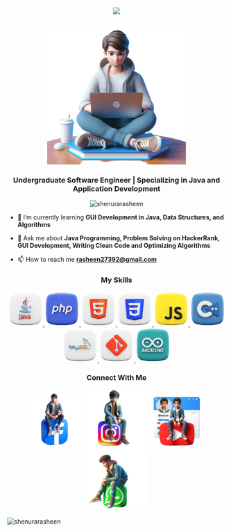 <h1 align="center">
    <img src="https://readme-typing-svg.herokuapp.com/?font=Consolas&size=30&center=true&vCenter=true&width=500&height=70&duration=4000&lines=Hi+There!+👋;+I'm+Shenura+Rasheen!;" />
</h1>

<p align="center"><img src="coding_guy_nobg.png" alt="java" width="320" height="320"/> </a></p>

<h3 align="center">Undergraduate Software Engineer | Specializing in Java and Application Development</h3>

<p align="center"> <img src="https://komarev.com/ghpvc/?username=shenurarasheen&label=Profile%20views&color=0e75b6&style=flat" alt="shenurarasheen" /> </p>

- 🌱 I’m currently learning **GUI Development in Java, Data Structures, and Algorithms**

- 💬 Ask me about **Java Programming, Problem Solving on HackerRank, GUI Development, Writing Clean Code and Optimizing Algorithms**

- 📫 How to reach me **rasheen27392@gmail.com**


<h3 align="center">My Skills</h3>
<p align="center">
  <a href="" target="_blank" rel="noreferrer"> <img src="java.png" alt="java" width="80" height="80"/> </a> 
  <a href="" target="_blank" rel="noreferrer"> <img src="php.png" alt="arduino" width="80" height="80"/> </a> 
  <a href="" target="_blank" rel="noreferrer"> <img src="html.png" alt="bootstrap" width="80" height="80"/> </a>
  <a href="" target="_blank" rel="noreferrer"> <img src="css.png" alt="cplusplus" width="80" height="80"/> </a>
  <a href="" target="_blank" rel="noreferrer"> <img src="javascript.png" alt="css3" width="80" height="80"/> </a> 
  <a href="" target="_blank" rel="noreferrer"> <img src="s.png" alt="docker" width="80" height="80"/> </a> 
  <a href="" target="_blank" rel="noreferrer"> <img src="mysql.png" alt="docker" width="80" height="80"/> </a>
  <a href="" target="_blank" rel="noreferrer"> <img src="git.png" alt="docker" width="80" height="80"/> </a>
  <a href="" target="_blank" rel="noreferrer"> <img src="arduino.png" alt="docker" width="80" height="80"/> </a>

<h3 align="center">Connect With Me</h3>
<p align="center">
<a href="https://fb.com/shenura rasheen" target="blank"><img align="center" src="facebook.png" alt="shenura rasheen" height="125" width="125" /></a>
<a href="https://fb.com/shenura rasheen" target="blank"><img align="center" src="insta.png" alt="shenura rasheen" height="145" width="145" /></a>
<a href="https://www.youtube.com/c/shenurarasheen" target="blank"><img align="center" src="youtube.png" alt="shenurarasheen" height="130" width="140" /></a>
<a href="https://www.youtube.com/c/shenurarasheen" target="blank"><img align="center" src="whatsapp.png" alt="shenurarasheen" height="135" width="142" /></a>
</p>
   
  

<p><img align="center" src="https://github-readme-stats.vercel.app/api/top-langs?username=shenurarasheen&show_icons=true&locale=en&layout=compact" alt="shenurarasheen" /></p>
